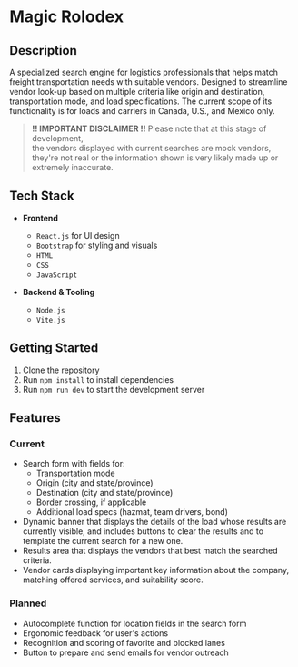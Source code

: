 # Magic Rolodex

## Description

A specialized search engine for logistics professionals that helps match freight transportation needs with suitable vendors. Designed to streamline vendor look-up based on multiple criteria like origin and destination, transportation mode, and load specifications. The current scope of its functionality is for loads and carriers in Canada, U.S., and Mexico only.

> **!! IMPORTANT DISCLAIMER !!**
> Please note that at this stage of development,  
> the vendors displayed with current searches are
> mock vendors, they're not real or the information
> shown is very likely made up or extremely inaccurate.

## Tech Stack

- **Frontend**  
    - `React.js` for UI design  
    - `Bootstrap` for styling and visuals  
    - `HTML`  
    - `CSS`  
    - `JavaScript`  

- **Backend & Tooling**  
    - `Node.js`  
    - `Vite.js`  

## Getting Started

1. Clone the repository  
2. Run `npm install` to install dependencies  
3. Run `npm run dev` to start the development server  

## Features

### Current

- Search form with fields for:  
    - Transportation mode  
    - Origin (city and state/province)  
    - Destination (city and state/province)  
    - Border crossing, if applicable  
    - Additional load specs (hazmat, team drivers, bond)  
- Dynamic banner that displays the details of the load whose results are currently visible, and includes buttons to clear the results and to template the current search for a new one.  
- Results area that displays the vendors that best match the searched criteria.  
- Vendor cards displaying important key information about the company, matching offered services, and suitability score.  

### Planned

- Autocomplete function for location fields in the search form  
- Ergonomic feedback for user's actions  
- Recognition and scoring of favorite and blocked lanes  
- Button to prepare and send emails for vendor outreach  